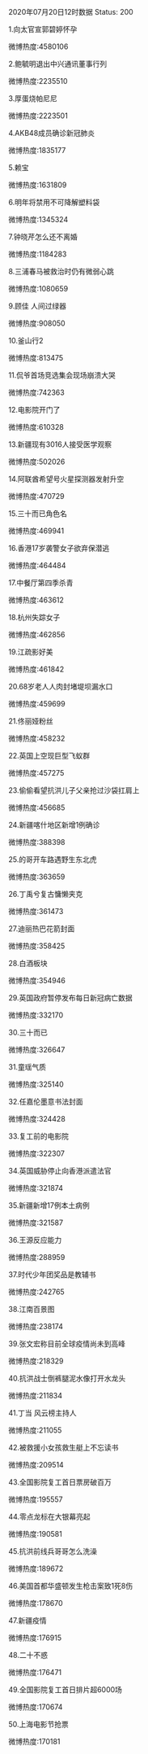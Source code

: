 2020年07月20日12时数据
Status: 200

1.向太官宣郭碧婷怀孕

微博热度:4580106

2.鲍毓明退出中兴通讯董事行列

微博热度:2235510

3.厚蛋烧帕尼尼

微博热度:2223501

4.AKB48成员确诊新冠肺炎

微博热度:1835177

5.赖宝

微博热度:1631809

6.明年将禁用不可降解塑料袋

微博热度:1345324

7.钟晓芹怎么还不离婚

微博热度:1184283

8.三浦春马被救治时仍有微弱心跳

微博热度:1080659

9.顾佳 人间过绿器

微博热度:908050

10.釜山行2

微博热度:813475

11.侃爷首场竞选集会现场崩溃大哭

微博热度:742363

12.电影院开门了

微博热度:610328

13.新疆现有3016人接受医学观察

微博热度:502026

14.阿联酋希望号火星探测器发射升空

微博热度:470729

15.三十而已角色名

微博热度:469941

16.香港17岁袭警女子欲弃保潜逃

微博热度:464484

17.中餐厅第四季杀青

微博热度:463612

18.杭州失踪女子

微博热度:462856

19.江疏影好美

微博热度:461842

20.68岁老人人肉封堵堤坝漏水口

微博热度:459699

21.佟丽娅粉丝

微博热度:458232

22.英国上空现巨型飞蚁群

微博热度:457275

23.偷偷看望抗洪儿子父亲抢过沙袋扛肩上

微博热度:456685

24.新疆喀什地区新增1例确诊

微博热度:388398

25.的哥开车路遇野生东北虎

微博热度:363659

26.丁禹兮复古慵懒夹克

微博热度:361473

27.迪丽热巴花箭封面

微博热度:358425

28.白酒板块

微博热度:354946

29.英国政府暂停发布每日新冠病亡数据

微博热度:332170

30.三十而已

微博热度:326647

31.童瑶气质

微博热度:325140

32.任嘉伦墨意书法封面

微博热度:324428

33.复工前的电影院

微博热度:322307

34.英国威胁停止向香港派遣法官

微博热度:321874

35.新疆新增17例本土病例

微博热度:321587

36.王源反应能力

微博热度:288959

37.时代少年团奖品是教辅书

微博热度:242765

38.江南百景图

微博热度:238174

39.张文宏称目前全球疫情尚未到高峰

微博热度:218329

40.抗洪战士倒裤腿泥水像打开水龙头

微博热度:211834

41.丁当 风云榜主持人

微博热度:211055

42.被救援小女孩救生艇上不忘读书

微博热度:209514

43.全国影院复工首日票房破百万

微博热度:195557

44.零点龙标在大银幕亮起

微博热度:190581

45.抗洪前线兵哥哥怎么洗澡

微博热度:189672

46.美国首都华盛顿发生枪击案致1死8伤

微博热度:178670

47.新疆疫情

微博热度:176915

48.二十不惑

微博热度:176471

49.全国影院复工首日排片超6000场

微博热度:170674

50.上海电影节抢票

微博热度:170181

